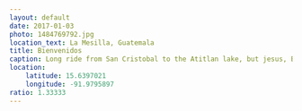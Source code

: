 ```yaml
---
layout: default
date: 2017-01-03
photo: 1484769792.jpg
location_text: La Mesilla, Guatemala
title: Bienvenidos
caption: Long ride from San Cristobal to the Atitlan lake, but jesus, Bienvenidos a Guatemala!
location:
    latitude: 15.6397021
    longitude: -91.9795897
ratio: 1.33333
---
```


